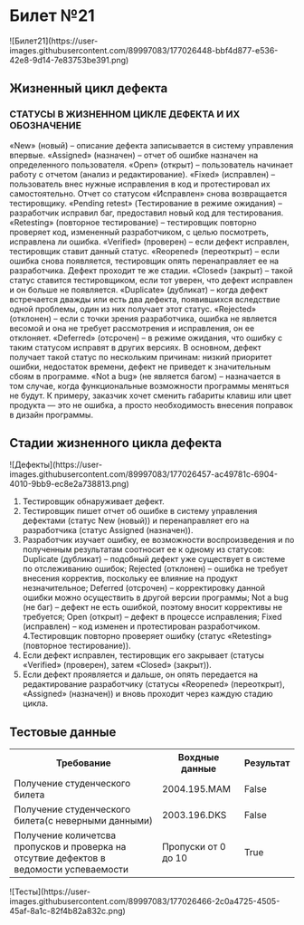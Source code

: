 <h1>Билет №21</h1>
![Билет21](https://user-images.githubusercontent.com/89997083/177026448-bbf4d877-e536-42e8-9d14-7e83753be391.png)

<h2>Жизненный цикл дефекта</h2>
<h3>СТАТУСЫ В ЖИЗНЕННОМ ЦИКЛЕ ДЕФЕКТА И ИХ ОБОЗНАЧЕНИЕ</h3>
«New» (новый) – описание дефекта записывается в систему управления впервые.
«Assigned» (назначен) – отчет об ошибке назначен на определенного пользователя.
«Open» (открыт) – пользователь начинает работу с отчетом (анализ и редактирование).
«Fixed» (исправлен) – пользователь внес нужные исправления в код и протестировал их самостоятельно. Отчет со статусом «Исправлен» снова возвращается тестировщику.
«Pending retest» (Тестирование в режиме ожидания) – разработчик исправил баг, предоставил новый код для тестирования.
«Retesting» (повторное тестирование) – тестировщик повторно проверяет код, измененный разработчиком, с целью посмотреть, исправлена ли ошибка.
«Verified» (проверен) – если дефект исправлен, тестировщик ставит данный статус.
«Reopened» (переоткрыт) – если ошибка снова появляется, тестировщик опять перенаправляет ее на разработчика. Дефект проходит те же стадии.
«Closed» (закрыт) – такой статус ставится тестировщиком, если тот уверен, что дефект исправлен и он больше не появляется.
«Duplicate» (дубликат) – когда дефект встречается дважды или есть два дефекта, появившихся вследствие одной проблемы, один из них получает этот статус.
«Rejected» (отклонен) – если с точки зрения разработчика, ошибка не является весомой и она не требует рассмотрения и исправления, он ее отклоняет.
«Deferred» (отсрочен) – в режиме ожидания, что ошибку с таким статусом исправят в других версиях. В основном, дефект получает такой статус по нескольким причинам: низкий приоритет ошибки, недостаток времени, дефект не приведет к значительным сбоям в программе.
«Not a bug» (не является багом) – назначается в том случае, когда функциональные возможности программы меняться не будут. К примеру, заказчик хочет сменить габариты клавиш или цвет продукта — это не ошибка, а просто необходимость внесения поправок в дизайн программы.
<h2>Стадии жизненного цикла дефекта</h2>
![Дефекты](https://user-images.githubusercontent.com/89997083/177026457-ac49781c-6904-4010-9bb9-ec8e2a738813.png)

1. Тестировщик обнаруживает дефект.
2. Тестировщик пишет отчет об ошибке в систему управления дефектами (статус New (новый)) и перенаправляет его на разработчика (статус Assigned (назначен)).
3. Разработчик изучает ошибку, ее возможности воспроизведения и по полученным результатам соотносит ее к одному из статусов:
Duplicate (дубликат) – подобный дефект уже существует в системе по отслеживанию ошибок;
Rejected (отклонен) – ошибка не требует внесения корректив, поскольку ее влияние на продукт незначительное;
Deferred (отсрочен) – корректировку данной ошибки можно осуществить в другой версии программы;
Not a bug (не баг) – дефект не есть ошибкой, поэтому вносит коррективы не требуется;
Open (открыт) – дефект в процессе исправления;
Fixed (исправлен) – код изменен и протестирован разработчиком.
4.Тестировщик повторно проверяет ошибку (статус «Retesting» (повторное тестирование)).
5. Если дефект исправлен, тестировщик его закрывает (статусы «Verified» (проверен), затем «Closed» (закрыт)).
6. Если дефект проявляется и дальше, он опять передается на редактирование разработчику (статусы «Reopened» (переоткрыт), «Assigned» (назначен)) и вновь проходит через каждую стадию цикла.
<h2>Тестовые данные</h2>
<table>

<tr>
<th>Требование</th>
<th>Вохдные данные</th>
<th>Результат</th>
</tr>


<tr>
<td>Получение студенческого билета</td>
<td>2004.195.MAM</td>
<td>False</td>
</tr>
 


<tr>
<td>Получение студенческого билета(с неверными данными)</td>
<td>2003.196.DKS</td>
<td>False</td>
</tr>
<tr>
<td>Получение количетсва пропусков и проверка на отсутвие дефектов в ведомости успеваемости</td>
<td>Пропуски от 0 до 10</td>
<td>True</td>
</tr>


</table>
![Тесты](https://user-images.githubusercontent.com/89997083/177026466-2c0a4725-4505-45af-8a1c-82f4b82a832c.png)

